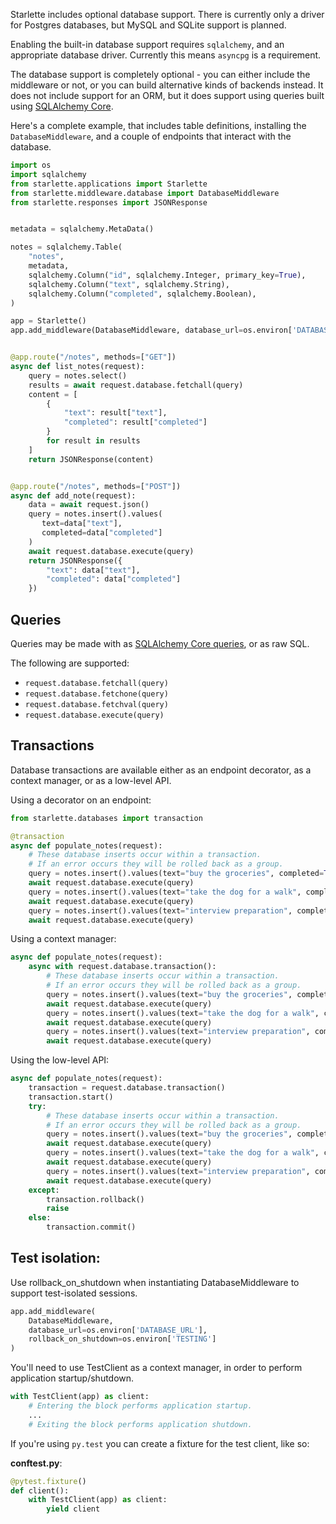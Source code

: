 Starlette includes optional database support. There is currently only a driver
for Postgres databases, but MySQL and SQLite support is planned.

Enabling the built-in database support requires `sqlalchemy`, and an appropriate database driver. Currently this means `asyncpg` is a requirement.

The database support is completely optional - you can either include the middleware or not, or you can build alternative kinds of backends instead. It does not
include support for an ORM, but it does support using queries built using
[SQLAlchemy Core][sqlalchemy-core].

Here's a complete example, that includes table definitions, installing the
`DatabaseMiddleware`, and a couple of endpoints that interact with the database.

```python
import os
import sqlalchemy
from starlette.applications import Starlette
from starlette.middleware.database import DatabaseMiddleware
from starlette.responses import JSONResponse


metadata = sqlalchemy.MetaData()

notes = sqlalchemy.Table(
    "notes",
    metadata,
    sqlalchemy.Column("id", sqlalchemy.Integer, primary_key=True),
    sqlalchemy.Column("text", sqlalchemy.String),
    sqlalchemy.Column("completed", sqlalchemy.Boolean),
)

app = Starlette()
app.add_middleware(DatabaseMiddleware, database_url=os.environ['DATABASE_URL'])


@app.route("/notes", methods=["GET"])
async def list_notes(request):
    query = notes.select()
    results = await request.database.fetchall(query)
    content = [
        {
            "text": result["text"],
            "completed": result["completed"]
        }
        for result in results
    ]
    return JSONResponse(content)


@app.route("/notes", methods=["POST"])
async def add_note(request):
    data = await request.json()
    query = notes.insert().values(
       text=data["text"],
       completed=data["completed"]
    )
    await request.database.execute(query)
    return JSONResponse({
        "text": data["text"],
        "completed": data["completed"]
    })
```

## Queries

Queries may be made with as [SQLAlchemy Core queries][sqlalchemy-core], or as raw SQL.

The following are supported:

* `request.database.fetchall(query)`
* `request.database.fetchone(query)`
* `request.database.fetchval(query)`
* `request.database.execute(query)`

## Transactions

Database transactions are available either as an endpoint decorator, as a
context manager, or as a low-level API.

Using a decorator on an endpoint:

```python
from starlette.databases import transaction

@transaction
async def populate_notes(request):
    # These database inserts occur within a transaction.
    # If an error occurs they will be rolled back as a group.
    query = notes.insert().values(text="buy the groceries", completed=True)
    await request.database.execute(query)
    query = notes.insert().values(text="take the dog for a walk", completed=False)
    await request.database.execute(query)
    query = notes.insert().values(text="interview preparation", completed=True)
    await request.database.execute(query)
```

Using a context manager:

```python
async def populate_notes(request):
    async with request.database.transaction():
        # These database inserts occur within a transaction.
        # If an error occurs they will be rolled back as a group.
        query = notes.insert().values(text="buy the groceries", completed=True)
        await request.database.execute(query)
        query = notes.insert().values(text="take the dog for a walk", completed=False)
        await request.database.execute(query)
        query = notes.insert().values(text="interview preparation", completed=True)
        await request.database.execute(query)
```

Using the low-level API:

```python
async def populate_notes(request):
    transaction = request.database.transaction()
    transaction.start()
    try:
        # These database inserts occur within a transaction.
        # If an error occurs they will be rolled back as a group.
        query = notes.insert().values(text="buy the groceries", completed=True)
        await request.database.execute(query)
        query = notes.insert().values(text="take the dog for a walk", completed=False)
        await request.database.execute(query)
        query = notes.insert().values(text="interview preparation", completed=True)
        await request.database.execute(query)
    except:
        transaction.rollback()
        raise
    else:
        transaction.commit()
```

## Test isolation:

Use rollback_on_shutdown when instantiating DatabaseMiddleware to support test-isolated sessions.

```python
app.add_middleware(
    DatabaseMiddleware,
    database_url=os.environ['DATABASE_URL'],
    rollback_on_shutdown=os.environ['TESTING']
)
```

You'll need to use TestClient as a context manager, in order to perform application startup/shutdown.

```python
with TestClient(app) as client:
    # Entering the block performs application startup.
    ...
    # Exiting the block performs application shutdown.
```

If you're using `py.test` you can create a fixture for the test client, like so:

**conftest.py**:

```python
@pytest.fixture()
def client():
    with TestClient(app) as client:
        yield client
```


[sqlalchemy-core]: https://docs.sqlalchemy.org/en/latest/core/
